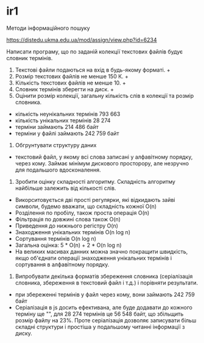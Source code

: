 # ir1
Методи інформаційного пошуку

https://distedu.ukma.edu.ua/mod/assign/view.php?id=6234

Написати програму, що по заданій колекції текстових файлів будує словник термінів.

1. Текстові файли подаються на вхід в будь-якому форматі. +
1. Розмір текстових файлів не менше 150 К. +
1. Кількість текстових файлів не менше 10. +
1. Словник термінів зберегти на диск. +
1. Оцінити розмір колекції, загальну кількість слів в колекції та розмір словника.
- кількість неунікальних термінів 793 663
- кількість унікальних термінів   28 274
- терміни займають 214 486 байт
- терміни у файлі займають 242 759 байт
1. Обгрунтувати структуру даних
- текстовий файл, у якому всі слова записані у алфавітному порядку, через кому.
    Займає мінімум дискового просторору, але незручно для подальшого вдосконалення. 
1. Зробити оцінку складності алгоритму. Складність алгоритму найбільше залежить від кількості слів.
- Викорситовується дві прості регулярки, які відкидають зайві символи, будемо вважати, що складність кожної O(n)
- Розділення по пробілу, також проста операція O(n)
- Фільтрація по довжині слова також O(n)
- Приведення до нижнього регістру O(n)
- Знаходження унікальних термінів O(n log n)
- Сортування термінів O(n log n)
- Загальна оцінка: 5 * O(n) + 2 * O(n log n)
- На великих масивах данних можна значно покращити швидкість, якщо об'єднати операції знаходження унікальних термінів і сортування в алфавітному порядку.
1. Випробувати декілька форматів збереження словника (серіалізація словника, збереження в текстовий файл і т.д.) і порівняти результати.
- при збереженні термінів у файл через кому, вони займають 242 759 байт
- Серіалізація в js досить ефективана, але буде додавати до кожного терміну ще "", для 28 274
 термінів це 56 548 байт, що збільщить розмір файлу на 23%.
 Проте серіалізація дозволяє записувати більш складні структури і простіша у подальшому читанні інформації з диску.

